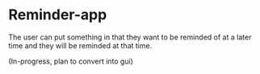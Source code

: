 # Reminder-app
The user can put something in that they want to be reminded of at a later time and they will be reminded at that time.

(In-progress, plan to convert into gui)
